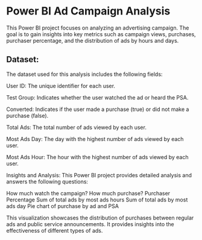 # Power BI Ad Campaign Analysis
This Power BI project focuses on analyzing an advertising campaign. The goal is to gain insights into key metrics such as campaign views, purchases, purchaser percentage, and the distribution of ads by hours and days. 

## Dataset:
The dataset used for this analysis includes the following fields:

User ID: The unique identifier for each user.

Test Group: Indicates whether the user watched the ad or heard the PSA.

Converted: Indicates if the user made a purchase (true) or did not make a purchase (false).

Total Ads: The total number of ads viewed by each user.

Most Ads Day: The day with the highest number of ads viewed by each user.

Most Ads Hour: The hour with the highest number of ads viewed by each user.



Insights and Analysis:
This Power BI project provides detailed analysis and answers the following questions:

How much watch the campaign?
How much purchase?
Purchaser Percentage
Sum of total ads by most ads hours
Sum of total ads by most ads day
Pie chart of purchase by ad and PSA


This visualization showcases the distribution of purchases between regular ads and public service announcements. It provides insights into the effectiveness of different types of ads.
